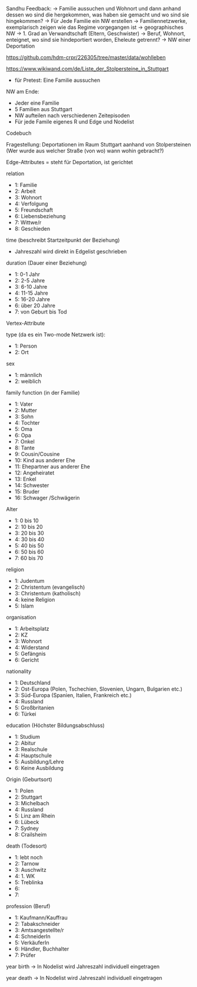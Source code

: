 Sandhu Feedback: 
-> Familie aussuchen und Wohnort und dann anhand dessen wo sind die hergekommen, was haben sie gemacht und wo sind sie hingekommen?
-> Für Jede Familie ein NW erstellen
-> Familiennetzwerke, exemplarisch zeigen wie das Regime vorgegangen ist
-> geographisches NW 
-> 1. Grad an Verwandtschaft (Eltern, Geschwister)
-> Beruf, Wohnort, enteignet, wo sind sie hindeportiert worden, Eheleute getrennt?
-> NW einer Deportation

https://github.com/hdm-crpr/226305/tree/master/data/wohlleben

https://www.wikiwand.com/de/Liste_der_Stolpersteine_in_Stuttgart


- für Pretest: Eine Familie aussuchen 

NW am Ende:
- Jeder eine Familie 
- 5 Familien aus Stuttgart
- NW aufteilen nach verschiedenen Zeitepisoden
- Für jede Famile eigenes R und Edge und Nodelist 


Codebuch 

Fragestellung: Deportationen im Raum Stuttgart aanhand von Stolpersteinen (Wer wurde aus welcher Straße (von wo) wann wohin gebracht?)

Edge-Attributes
= steht für Deportation, ist gerichtet

relation
- 1: Familie
- 2: Arbeit
- 3: Wohnort
- 4: Verfolgung
- 5: Freundschaft
- 6: Liebensbeziehung
- 7: Wittwe/r 
- 8: Geschieden

time (beschreibt Startzeitpunkt der Beziehung)
- Jahreszahl wird direkt in Edgelist geschrieben


duration (Dauer einer Beziehung)
- 1: 0-1 Jahr
- 2: 2-5 Jahre
- 3: 6-10 Jahre
- 4: 11-15 Jahre
- 5: 16-20 Jahre
- 6: über 20 Jahre
- 7: von Geburt bis Tod


Vertex-Attribute

type (da es ein Two-mode Netzwerk ist):
- 1: Person
- 2: Ort

sex
- 1: männlich
- 2: weiblich

family function (in der Familie)
- 1: Vater
- 2: Mutter
- 3: Sohn
- 4: Tochter
- 5: Oma
- 6: Opa
- 7: Onkel
- 8: Tante
- 9: Cousin/Cousine
- 10: Kind aus anderer Ehe
- 11: Ehepartner aus anderer Ehe
- 12: Angeheiratet
- 13: Enkel
- 14: Schwester
- 15: Bruder
- 16: Schwager /Schwägerin

Alter 
- 1: 0 bis 10
- 2: 10 bis 20 
- 3: 20 bis 30
- 4: 30 bis 40
- 5: 40 bis 50
- 6: 50 bis 60
- 7: 60 bis 70

religion 
- 1: Judentum
- 2: Christentum (evangelisch)
- 3: Christentum (katholisch)
- 4: keine Religion
- 5: Islam

organisation
- 1: Arbeitsplatz
- 2: KZ
- 3: Wohnort
- 4: Widerstand
- 5: Gefängnis
- 6: Gericht

nationality 
- 1: Deutschland
- 2: Ost-Europa (Polen, Tschechien, Slovenien, Ungarn, Bulgarien etc.)
- 3: Süd-Europa (Spanien, Italien, Frankreich etc.)
- 4: Russland
- 5: Großbritanien
- 6: Türkei

education (Höchster Bildungsabschluss)
- 1: Studium
- 2: Abitur
- 3: Realschule
- 4: Hauptschule
- 5: Ausbildung/Lehre
- 6: Keine Ausbildung

Origin (Geburtsort)
- 1: Polen
- 2: Stuttgart
- 3: Michelbach
- 4: Russland
- 5: Linz am Rhein
- 6: Lübeck
- 7: Sydney
- 8: Crailsheim

death (Todesort)
- 1: lebt noch
- 2: Tarnow
- 3: Auschwitz
- 4: 1. WK
- 5: Treblinka
- 6:
- 7:

profession (Beruf)
- 1: Kaufmann/Kauffrau
- 2: Tabakschneider
- 3: Amtsangestellte/r
- 4: SchneiderIn
- 5: VerkäuferIn
- 6: Händler, Buchhalter
- 7: Prüfer

year birth 
-> In Nodelist wird Jahreszahl individuell eingetragen

year death
-> In Nodelist wird Jahreszahl individuell eingetragen
